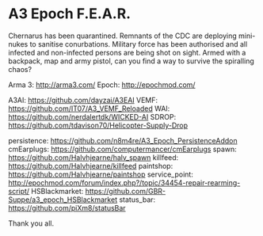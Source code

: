 A3 Epoch F.E.A.R.
=================

Chernarus has been quarantined.  Remnants of the CDC are deploying mini-nukes to sanitise conurbations.  Military force has been authorised and all infected and non-infected persons are being shot on sight.  Armed with a backpack, map and army pistol, can you find a way to survive the spiralling chaos?

Arma 3:         http://arma3.com/
Epoch:          http://epochmod.com/

A3AI:           https://github.com/dayzai/A3EAI
VEMF:           https://github.com/IT07/A3_VEMF_Reloaded
WAI:            https://github.com/nerdalertdk/WICKED-AI
SDROP:          https://github.com/tdavison70/Helicopter-Supply-Drop

persistence:    https://github.com/n8m4re/A3_Epoch_PersistenceAddon
cmEarplugs:     https://github.com/computermancer/cmEarplugs
spawn:          https://github.com/Halvhjearne/halv_spawn
killfeed:       https://github.com/Halvhjearne/killfeed
paintshop:      https://github.com/Halvhjearne/paintshop
service_point:  http://epochmod.com/forum/index.php?/topic/34454-repair-rearming-script/
HSBlackmarket:  https://github.com/GBR-Suppe/a3_epoch_HSBlackmarket
status_bar:     https://github.com/piXm8/statusBar

Thank you all.
